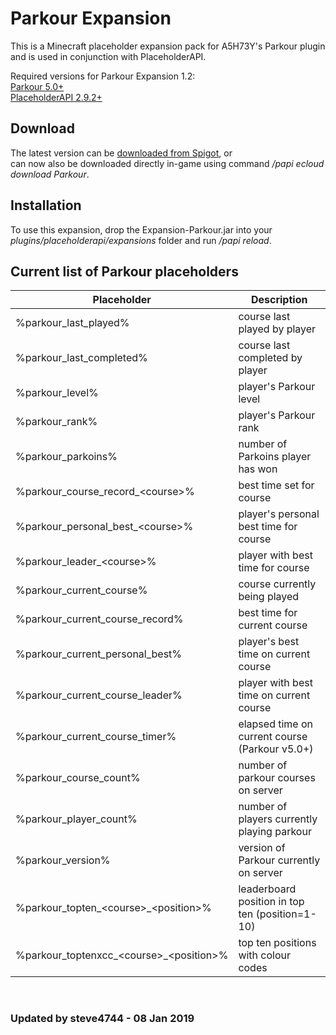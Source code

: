 # Parkour Expansion

This is a Minecraft placeholder expansion pack for A5H73Y's Parkour plugin and is used in conjunction with PlaceholderAPI.

Required versions for Parkour Expansion 1.2:<br>
[Parkour 5.0+](https://dev.bukkit.org/projects/parkour?gameCategorySlug=bukkit-plugins&projectID=42615 "A5H73Y's Parkour")<br>
[PlaceholderAPI 2.9.2+](https://www.spigotmc.org/resources/placeholderapi.6245/ "PlaceholderAPI")

## Download

The latest version can be [downloaded from Spigot](https://www.spigotmc.org/resources/parkour-expansion.41874/ "Parkour Expansion"), or <br>
can now also be downloaded directly in-game using command _/papi ecloud download Parkour_.

## Installation

To use this expansion, drop the Expansion-Parkour.jar into your _plugins/placeholderapi/expansions_ folder and run _/papi reload_.

## Current list of Parkour placeholders

| Placeholder                           | Description                                      |
|---------------------------------------|--------------------------------------------------|
|%parkour\_last\_played% | course last played by player |
|%parkour\_last\_completed% | course last completed by player |
|%parkour\_level% | player's Parkour level |
|%parkour\_rank% | player's Parkour rank |
|%parkour\_parkoins% | number of Parkoins player has won |
|%parkour\_course\_record\_&lt;course&gt;% | best time set for course |
|%parkour\_personal\_best\_&lt;course&gt;% | player's personal best time for course |
|%parkour\_leader\_&lt;course&gt;% | player with best time for course |
|%parkour\_current\_course% | course currently being played |
|%parkour\_current\_course\_record% | best time for current course |
|%parkour\_current\_personal\_best% | player's best time on current course |
|%parkour\_current\_course\_leader% | player with best time on current course |
|%parkour\_current\_course\_timer% | elapsed time on current course (Parkour v5.0+) |
|%parkour\_course\_count% | number of parkour courses on server |
|%parkour\_player\_count% | number of players currently playing parkour |
|%parkour\_version% | version of Parkour currently on server |
|%parkour\_topten\_&lt;course&gt;\_&lt;position&gt;% | leaderboard position in top ten (position=1-10) |
|%parkour\_toptenxcc\_&lt;course&gt;\_&lt;position&gt;% | top ten positions with colour codes |

<br>

### Updated by steve4744 - 08 Jan 2019

